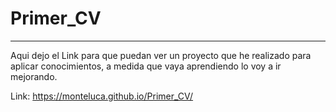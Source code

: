 # Primer_CV

---

Aqui dejo el Link para que puedan ver un proyecto que he realizado
para aplicar conocimientos, a medida que vaya aprendiendo lo voy a ir mejorando.

Link: https://monteluca.github.io/Primer_CV/
